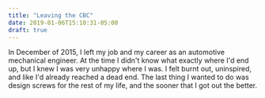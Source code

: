 ```yaml
---
title: "Leaving the CBC"
date: 2019-01-06T15:10:31-05:00
draft: true
---
```


In December of 2015, I left my job and my career as an automotive mechanical engineer. At the time I didn't know what exactly where I'd end up, but I knew I was very unhappy where I was. I felt burnt out, uninspired, and like I'd already reached a dead end. The last thing I wanted to do was design screws for the rest of my life, and the sooner that I got out the better.

